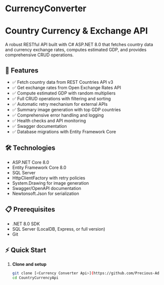 # CurrencyConverter

# Country Currency & Exchange API

A robust RESTful API built with C# ASP.NET 8.0 that fetches country data and currency exchange rates, computes estimated GDP, and provides comprehensive CRUD operations.

## 🚀 Features

- ✅ Fetch country data from REST Countries API v3
- ✅ Get exchange rates from Open Exchange Rates API  
- ✅ Compute estimated GDP with random multipliers
- ✅ Full CRUD operations with filtering and sorting
- ✅ Automatic retry mechanism for external APIs
- ✅ Summary image generation with top GDP countries
- ✅ Comprehensive error handling and logging
- ✅ Health checks and API monitoring
- ✅ Swagger documentation
- ✅ Database migrations with Entity Framework Core

## 🛠️ Technologies

- ASP.NET Core 8.0
- Entity Framework Core 8.0
- SQL Server
- HttpClientFactory with retry policies
- System.Drawing for image generation
- Swagger/OpenAPI documentation
- Newtonsoft.Json for serialization

## 📋 Prerequisites

- .NET 8.0 SDK
- SQL Server (LocalDB, Express, or full version)
- Git

## ⚡ Quick Start

1. **Clone and setup**
   ```bash
   git clone [<Currency Converter Api>](https://github.com/Precious-Adeoye/CurrencyConverter)
   cd CountryCurrencyApi
